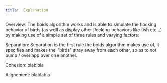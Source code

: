 ```yaml
---
title:  Explanation
---
```


Overview:
The boids algorithm works and is able to simulate the flocking behavior of birds (as well as display other flocking behaviors like fish etc...) by making use of a simple set of three rules and varying factors:

Separation:
Separation is the first rule the boids algorithm makes use of, it specifies and makes the "birds" stray away from each other, so as to not bump / overlapp over one another.

Cohesion:
blablbla

Alignement:
blablabla
